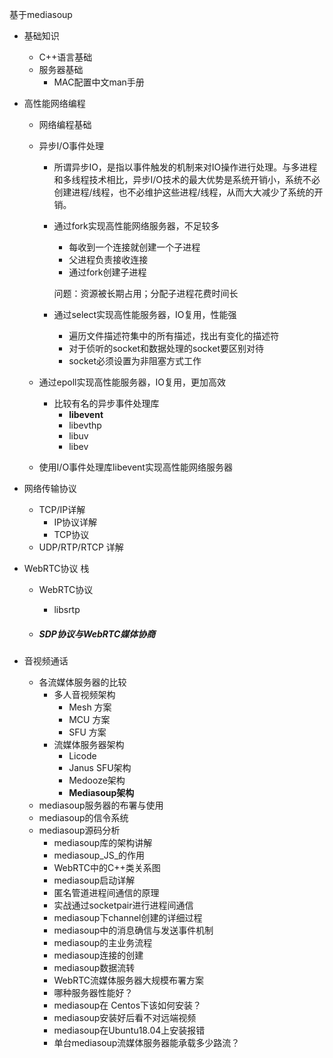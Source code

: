 基于mediasoup

- 基础知识

  - C++语言基础
  - 服务器基础
    - MAC配置中文man手册

- 高性能网络编程

  - 网络编程基础

  - 异步I/O事件处理

    - 所谓异步IO，是指以事件触发的机制来对IO操作进行处理。与多进程和多线程技术相比，异步I/O技术的最大优势是系统开销小，系统不必创建进程/线程，也不必维护这些进程/线程，从而大大减少了系统的开销。
    - 通过fork实现高性能网络服务器，不足较多

      - 每收到一个连接就创建一个子进程
      - 父进程负责接收连接
      - 通过fork创建子进程

      问题：资源被长期占用；分配子进程花费时间长
    - 通过select实现高性能服务器，IO复用，性能强

      - 遍历文件描述符集中的所有描述，找出有变化的描述符
      - 对于侦听的socket和数据处理的socket要区别对待
      - socket必须设置为非阻塞方式工作
    
  - 通过epoll实现高性能服务器，IO复用，更加高效

    - 比较有名的异步事件处理库
      - **libevent**
      - libevthp
      - libuv
      - libev

  - 使用I/O事件处理库libevent实现高性能网络服务器

- 网络传输协议

  - TCP/IP详解
    - IP协议详解
    - TCP协议
  - UDP/RTP/RTCP 详解

- WebRTC协议 栈

  - WebRTC协议

    - libsrtp

  - ##### SDP协议与WebRTC媒体协商

- 音视频通话

  - 各流媒体服务器的比较
    - 多人音视频架构
      - Mesh 方案
      - MCU 方案
      - SFU 方案
    - 流媒体服务器架构
      - Licode
      - Janus SFU架构
      - Medooze架构
      - **Mediasoup架构**
  - mediasoup服务器的布署与使用
  - mediasoup的信令系统
  - mediasoup源码分析
    - mediasoup库的架构讲解
    - mediasoup_JS_的作用
    - WebRTC中的C++类关系图
    - mediasoup启动详解
    - 匿名管道进程间通信的原理
    - 实战通过socketpair进行进程间通信
    - mediasoup下channel创建的详细过程
    - mediasoup中的消息确信与发送事件机制
    - mediasoup的主业务流程
    - mediasoup连接的创建
    - mediasoup数据流转
    - WebRTC流媒体服务器大规模布署方案
    - 哪种服务器性能好？
    - mediasoup在 Centos下该如何安装？
    - mediasoup安装好后看不对远端视频
    - mediasoup在Ubuntu18.04上安装报错
    - 单台mediasoup流媒体服务器能承载多少路流？
  
  

